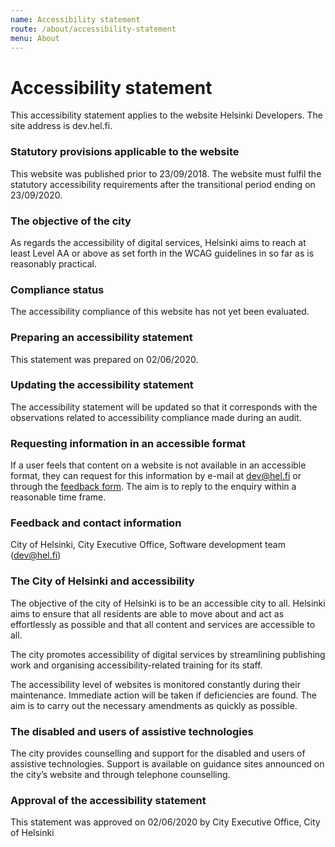 ```yaml
---
name: Accessibility statement 
route: /about/accessibility-statement
menu: About
---
```


# Accessibility statement

This accessibility statement applies to the website Helsinki Developers. The site address is dev.hel.fi.

### Statutory provisions applicable to the website
This website was published prior to 23/09/2018. The website must fulfil the statutory accessibility requirements after the transitional period ending on 23/09/2020.

### The objective of the city
As regards the accessibility of digital services, Helsinki aims to reach at least Level AA or above as set forth in the WCAG guidelines in so far as is reasonably practical.

### Compliance status
The accessibility compliance of this website has not yet been evaluated.

### Preparing an accessibility statement
This statement was prepared on 02/06/2020.

### Updating the accessibility statement
The accessibility statement will be updated so that it corresponds with the observations related to accessibility compliance made during an audit.

### Requesting information in an accessible format
If a user feels that content on a website is not available in an accessible format, they can request for this information by e-mail at dev@hel.fi or through the [feedback form](https://www.hel.fi/helsinki/en/administration/participate/feedback). The aim is to reply to the enquiry within a reasonable time frame.

### Feedback and contact information
City of Helsinki, City Executive Office, Software development team (dev@hel.fi)

### The City of Helsinki and accessibility
The objective of the city of Helsinki is to be an accessible city to all. Helsinki aims to ensure that all residents are able to move about and act as effortlessly as possible and that all content and services are accessible to all.

The city promotes accessibility of digital services by streamlining publishing work and organising accessibility-related training for its staff.

The accessibility level of websites is monitored constantly during their maintenance. Immediate action will be taken if deficiencies are found. The aim is to carry out the necessary amendments as quickly as possible.

### The disabled and users of assistive technologies
The city provides counselling and support for the disabled and users of assistive technologies. Support is available on guidance sites announced on the city’s website and through telephone counselling.

### Approval of the accessibility statement
This statement was approved on 02/06/2020 by City Executive Office, City of Helsinki